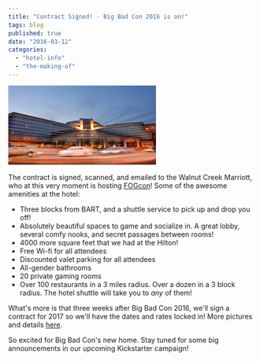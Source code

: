 ```yaml
---
title: "Contract Signed! - Big Bad Con 2016 is on!"
tags: blog
published: true
date: "2016-03-12"
categories: 
  - "hotel-info"
  - "the-making-of"
---
```


[![Outside at night](/images/oakwc_main01-300x161.jpg)](http://www.bigbadcon.com/wp-content/uploads/2016/03/oakwc_main01.jpg)

The contract is signed, scanned, and emailed to the Walnut Creek Marriott, who at this very moment is hosting [FOGcon](http://fogcon.org/)! Some of the awesome amenities at the hotel:

- Three blocks from BART, and a shuttle service to pick up and drop you off!
- Absolutely beautiful spaces to game and socialize in. A great lobby, several comfy nooks, and secret passages between rooms!
- 4000 more square feet that we had at the Hilton!
- Free Wi-fi for all attendees
- Discounted valet parking for all attendees
- All-gender bathrooms
- 20 private gaming rooms
- Over 100 restaurants in a 3 miles radius. Over a dozen in a 3 block radius. The hotel shuttle will take you to _any_ of them!

What's more is that three weeks after Big Bad Con 2016, we'll sign a contract for 2017 so we'll have the dates and rates locked in! More pictures and details [here](http://www.bigbadcon.com/a-new-home-in-walnut-creek/).

So excited for Big Bad Con's new home. Stay tuned for some big announcements in our upcoming Kickstarter campaign!
